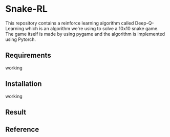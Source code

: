 # Snake-RL
This repository contains a reinforce learning algorithm called Deep-Q-Learning which is an algorithm we're using to solve a 10x10 snake game. The game itself is made by using pygame and the algorithm is implemented using Pytorch.
## Requirements
working
## Installation
working
## Result
## Reference